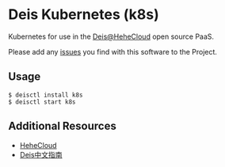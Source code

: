 # Deis Kubernetes (k8s)

Kubernetes for use in the [Deis@HeheCloud](http://hehecloud.com/) open source PaaS.

Please add any [issues](https://github.com/HeheCloud/deis-k8s/issues) you find with this software to the Project.

## Usage

```
$ deisctl install k8s
$ deisctl start k8s
```

## Additional Resources

* [HeheCloud](http://hehecloud.com/)
* [Deis中文指南](http://deis.heheapp.com/)
